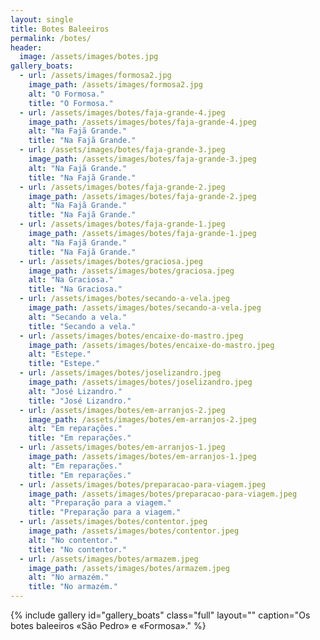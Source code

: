 ```yaml
---
layout: single
title: Botes Baleeiros
permalink: /botes/
header:
  image: /assets/images/botes.jpg
gallery_boats:
  - url: /assets/images/formosa2.jpg
    image_path: /assets/images/formosa2.jpg
    alt: "O Formosa."
    title: "O Formosa."
  - url: /assets/images/botes/faja-grande-4.jpeg
    image_path: /assets/images/botes/faja-grande-4.jpeg
    alt: "Na Fajã Grande."
    title: "Na Fajã Grande."
  - url: /assets/images/botes/faja-grande-3.jpeg
    image_path: /assets/images/botes/faja-grande-3.jpeg
    alt: "Na Fajã Grande."
    title: "Na Fajã Grande."
  - url: /assets/images/botes/faja-grande-2.jpeg
    image_path: /assets/images/botes/faja-grande-2.jpeg
    alt: "Na Fajã Grande."
    title: "Na Fajã Grande."
  - url: /assets/images/botes/faja-grande-1.jpeg
    image_path: /assets/images/botes/faja-grande-1.jpeg
    alt: "Na Fajã Grande."
    title: "Na Fajã Grande."
  - url: /assets/images/botes/graciosa.jpeg
    image_path: /assets/images/botes/graciosa.jpeg
    alt: "Na Graciosa."
    title: "Na Graciosa."
  - url: /assets/images/botes/secando-a-vela.jpeg
    image_path: /assets/images/botes/secando-a-vela.jpeg
    alt: "Secando a vela."
    title: "Secando a vela."
  - url: /assets/images/botes/encaixe-do-mastro.jpeg
    image_path: /assets/images/botes/encaixe-do-mastro.jpeg
    alt: "Estepe."
    title: "Estepe."
  - url: /assets/images/botes/joselizandro.jpeg
    image_path: /assets/images/botes/joselizandro.jpeg
    alt: "José Lizandro."
    title: "José Lizandro."
  - url: /assets/images/botes/em-arranjos-2.jpeg
    image_path: /assets/images/botes/em-arranjos-2.jpeg
    alt: "Em reparações."
    title: "Em reparações."
  - url: /assets/images/botes/em-arranjos-1.jpeg
    image_path: /assets/images/botes/em-arranjos-1.jpeg
    alt: "Em reparações."
    title: "Em reparações."
  - url: /assets/images/botes/preparacao-para-viagem.jpeg
    image_path: /assets/images/botes/preparacao-para-viagem.jpeg
    alt: "Preparação para a viagem."
    title: "Preparação para a viagem."
  - url: /assets/images/botes/contentor.jpeg
    image_path: /assets/images/botes/contentor.jpeg
    alt: "No contentor."
    title: "No contentor."
  - url: /assets/images/botes/armazem.jpeg
    image_path: /assets/images/botes/armazem.jpeg
    alt: "No armazém."
    title: "No armazém."
---
```


{% include gallery id="gallery_boats" class="full" layout="" caption="Os botes baleeiros «São Pedro» e «Formosa»." %}